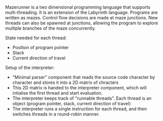 
Mazerunner is a two dimensional programming language that supports multi-threading. It is an extension of the Labyrinth language. 
Programs are written as mazes. Control flow decisions are made at maze junctions.
New threads can also be spawned at junctions, allowing the program to explore multiple branches of the maze concurrently.

State needed for each thread:
- Position of program pointer
- Stack
- Current direction of travel

Setup of the interpreter:
- "Minimal parser" component that reads the source code character by character and stores it into a 2D matrix of chracters
- This 2D matrix is handed to the interpreter component, which will intialise the first thread and start evaluation.
- The interpreter keeps track of "runnable threads". Each thread is an object (program pointer, stack, current direction of travel)
- The interpreter runs a single instruction for each thread, and then switches threads in a round-robin manner.
